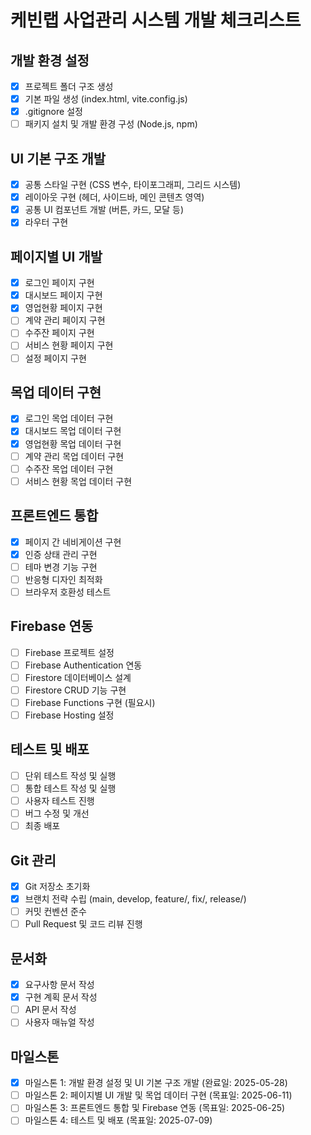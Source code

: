 # 케빈랩 사업관리 시스템 개발 체크리스트

## 개발 환경 설정
- [x] 프로젝트 폴더 구조 생성
- [x] 기본 파일 생성 (index.html, vite.config.js)
- [x] .gitignore 설정
- [ ] 패키지 설치 및 개발 환경 구성 (Node.js, npm)

## UI 기본 구조 개발
- [x] 공통 스타일 구현 (CSS 변수, 타이포그래피, 그리드 시스템)
- [x] 레이아웃 구현 (헤더, 사이드바, 메인 콘텐츠 영역)
- [x] 공통 UI 컴포넌트 개발 (버튼, 카드, 모달 등)
- [x] 라우터 구현

## 페이지별 UI 개발
- [x] 로그인 페이지 구현
- [x] 대시보드 페이지 구현
- [x] 영업현황 페이지 구현
- [ ] 계약 관리 페이지 구현
- [ ] 수주잔 페이지 구현
- [ ] 서비스 현황 페이지 구현
- [ ] 설정 페이지 구현

## 목업 데이터 구현
- [x] 로그인 목업 데이터 구현
- [x] 대시보드 목업 데이터 구현
- [x] 영업현황 목업 데이터 구현
- [ ] 계약 관리 목업 데이터 구현
- [ ] 수주잔 목업 데이터 구현
- [ ] 서비스 현황 목업 데이터 구현

## 프론트엔드 통합
- [x] 페이지 간 네비게이션 구현
- [x] 인증 상태 관리 구현
- [ ] 테마 변경 기능 구현
- [ ] 반응형 디자인 최적화
- [ ] 브라우저 호환성 테스트

## Firebase 연동
- [ ] Firebase 프로젝트 설정
- [ ] Firebase Authentication 연동
- [ ] Firestore 데이터베이스 설계
- [ ] Firestore CRUD 기능 구현
- [ ] Firebase Functions 구현 (필요시)
- [ ] Firebase Hosting 설정

## 테스트 및 배포
- [ ] 단위 테스트 작성 및 실행
- [ ] 통합 테스트 작성 및 실행
- [ ] 사용자 테스트 진행
- [ ] 버그 수정 및 개선
- [ ] 최종 배포

## Git 관리
- [x] Git 저장소 초기화
- [x] 브랜치 전략 수립 (main, develop, feature/, fix/, release/)
- [ ] 커밋 컨벤션 준수
- [ ] Pull Request 및 코드 리뷰 진행

## 문서화
- [x] 요구사항 문서 작성
- [x] 구현 계획 문서 작성
- [ ] API 문서 작성
- [ ] 사용자 매뉴얼 작성

## 마일스톤
- [x] 마일스톤 1: 개발 환경 설정 및 UI 기본 구조 개발 (완료일: 2025-05-28)
- [ ] 마일스톤 2: 페이지별 UI 개발 및 목업 데이터 구현 (목표일: 2025-06-11)
- [ ] 마일스톤 3: 프론트엔드 통합 및 Firebase 연동 (목표일: 2025-06-25)
- [ ] 마일스톤 4: 테스트 및 배포 (목표일: 2025-07-09)
